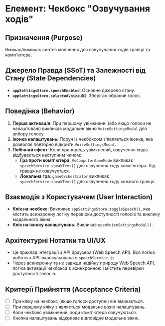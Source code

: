 # Елемент: Чекбокс "Озвучування ходів"

## Призначення (Purpose)

Вмикає/вимикає синтез мовлення для озвучування ходів гравця та комп'ютера.

## Джерело Правда (SSoT) та Залежності від Стану (State Dependencies)

-   **`appSettingsStore.speechEnabled`**: Основне джерело стану.
-   **`appSettingsStore.selectedVoiceURI`**: Зберігає обраний голос.

## Поведінка (Behavior)

1.  **Перша активація**: При першому увімкненні (або якщо голоси не налаштовані) викликає модальне вікно `VoiceSettingsModal` для вибору голосу.
2.  **Іконка налаштувань**: Поруч із чекбоксом з'являється іконка, яка дозволяє повторно відкрити `VoiceSettingsModal`.
3.  **Побічний ефект**: Коли прапорець увімкнений, озвучення ходів відбувається наступним чином:
    -   **Гра проти комп'ютера**: `VsComputerGameMode` викликає `speechService.speakText()` для озвучення ходу комп'ютера. Хід гравця не озвучується.
    -   **Локальна гра**: `gameOrchestrator` викликає `speechService.speakText()` для озвучення ходу кожного гравця.

## Взаємодія з Користувачем (User Interaction)

-   **Клік на чекбокс**: Викликає `appSettingsStore.toggleSpeech()`, яка містить асинхронну логіку перевірки доступності голосів та виклику модального вікна.
-   **Клік на іконку налаштувань**: Викликає `openVoiceSettingsModal()`.

## Архітектурні Нотатки та UI/UX

-   Це приклад інтеграції з API браузера (Web Speech API). Вся логіка роботи з API інкапсульована в `speechService.js`.
-   Через асинхронну та не завжди надійну природу Web Speech API, логіка активації чекбокса є асинхронною і містить перевірки доступності голосів.

## Критерії Прийняття (Acceptance Criteria)

-   [ ] При кліку на чекбокс (якщо голоси доступні) він вмикається.
-   [ ] При першому кліку з'являється модальне вікно налаштувань.
-   [ ] Коли чекбокс увімкнений, ходи комп'ютера озвучуються.
-   [ ] Кнопка налаштувань відкриває відповідне модальне вікно.